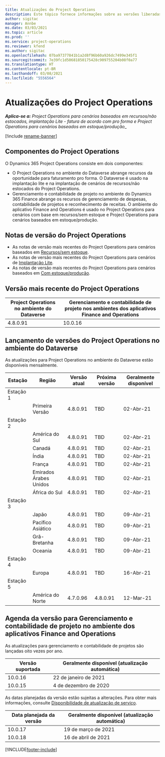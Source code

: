 ```yaml
---
title: Atualizações do Project Operations
description: Este tópico fornece informações sobre as versões liberadas do Dynamics 365 Project Operations.
author: sigitac
manager: Annbe
ms.date: 03/03/2021
ms.topic: article
ms.prod: ''
ms.service: project-operations
ms.reviewer: kfend
ms.author: sigitac
ms.openlocfilehash: 07ba97377841b1a2d8f96b60a926dc7499e345f1
ms.sourcegitcommit: 7e39fc1d50681850175428c909755204b08f0a77
ms.translationtype: HT
ms.contentlocale: pt-BR
ms.lasthandoff: 03/08/2021
ms.locfileid: "5556564"
---
```

# <a name="project-operations-updates"></a>Atualizações do Project Operations

_**Aplica-se a:** Project Operations para cenários baseados em recursos/não estocados, implantação Lite - fatura de acordo com pro forma e Project Operations para cenários baseados em estoque/produção__

[!include [rename-banner](~/includes/cc-data-platform-banner.md)]

## <a name="project-operations-components"></a>Componentes do Project Operations

O Dynamics 365 Project Operations consiste em dois componentes:

- O Project Operations no ambiente do Dataverse abrange recursos da oportunidade para faturamento pro forma. O Dataverse é usado na implantação lite e na implantação de cenários de recursos/não estocados do Project Operations.
- Gerenciamento e contabilidade de projeto no ambiente do Dynamics 365 Finance abrange os recursos de gerenciamento de despesas, contabilidade de projetos e reconhecimento de receitas. O ambiente do aplicativo Finance and Operations é usado no Project Operations para cenários com base em recursos/sem estoque e Project Operations para cenários baseados em estoque/produção.

## <a name="project-operations-release-notes"></a>Notas de versão do Project Operations
- As notas de versão mais recentes do Project Operations para cenários baseados em [Recursos/sem estoque](whats-new-mar-2021-resource-based.md).
- As notas de versão mais recentes do Project Operations para cenários de [Implantação Lite](../pro/whats-new/whats-new-mar-2021-lite.md).
- As notas de versão mais recentes do Project Operations para cenários baseados em [Com estoque/produção](../prod-pma/whats-new/whats-new-jan-2021-stocked.md).

## <a name="project-operations-latest-version"></a>Versão mais recente do Project Operations

| Project Operations no ambiente do Dataverse | Gerenciamento e contabilidade de projeto nos ambientes dos aplicativos Finance and Operations |
| --- | --- |
| 4.8.0.91 | 10.0.16 |

## <a name="release-schedule-for-project-operations-on-dataverse-environment"></a>Lançamento de versões do Project Operations no ambiente do Dataverse

As atualizações para Project Operations no ambiente do Dataverse estão disponíveis mensalmente. 

| Estação   | Região        | Versão atual | Próxima versão | Geralmente disponível |
|-----------|---------------|-----------------|--------------|---------------------|
| Estação 1 |   &nbsp;      |    &nbsp;       | &nbsp;       |      &nbsp;         |
|   &nbsp;  | Primeira Versão |  4.8.0.91       | TBD     | 02-Abr-21           |
| Estação 2 |   &nbsp;      |    &nbsp;       | &nbsp;       |      &nbsp;         |
|   &nbsp;  | América do Sul |  4.8.0.91       | TBD     | 02-Abr-21           |
|    &nbsp; | Canadá        |  4.8.0.91       | TBD     | 02-Abr-21           |
|   &nbsp;  | Índia         |  4.8.0.91       | TBD     | 02-Abr-21           |
|   &nbsp;  | França         |  4.8.0.91       | TBD     | 02-Abr-21           |
|   &nbsp;  | Emirados Árabes Unidos         |  4.8.0.91       | TBD     | 02-Abr-21           |
|   &nbsp;  | África do Sul         |  4.8.0.91       | TBD     | 02-Abr-21           |
| Estação 3  |      &nbsp;   |     &nbsp;      |     &nbsp;   |      &nbsp;         |
|   &nbsp;  | Japão         |  4.8.0.91       | TBD     | 09-Abr-21           |
|   &nbsp;  | Pacífico Asiático  |  4.8.0.91       | TBD     | 09-Abr-21           |
|   &nbsp;  | Grã-Bretanha |  4.8.0.91       | TBD     | 09-Abr-21           |
|   &nbsp;  | Oceania       |  4.8.0.91       | TBD     | 09-Abr-21           |
| Estação 4 |     &nbsp;    |     &nbsp;      |     &nbsp;   |      &nbsp;         |
|   &nbsp;  | Europa        |  4.8.0.91       | TBD     | 16-Abr-21           |
| Estação 5 |     &nbsp;    |     &nbsp;      |     &nbsp;   |      &nbsp;         |
|   &nbsp;  | América do Norte |  4.7.0.96       | 4.8.0.91     | 12-Mar-21           |

## <a name="release-schedule-for-project-management-and-accounting-in-the-finance-and-operations-apps-environment"></a>Agenda da versão para Gerenciamento e contabilidade de projeto no ambiente dos aplicativos Finance and Operations

As atualizações para gerenciamento e contabilidade de projetos são lançadas oito vezes por ano.

| Versão suportada | Geralmente disponível (atualização automática) |
| --- | --- |
| 10.0.16 | 22 de janeiro de 2021 |
| 10.0.15 | 4 de dezembro de 2020 |


As datas planejadas da versão estão sujeitas a alterações. Para obter mais informações, consulte [Disponibilidade de atualização de serviço](https://docs.microsoft.com/dynamics365/fin-ops-core/fin-ops/get-started/public-preview-releases?toc=/dynamics365/finance/toc.json).

| Data planejada da versão | Geralmente disponível (atualização automática) |
| --- | --- |
| 10.0.17 | 19 de março de 2021 |
| 10.0.18 | 16 de abril de 2021 |


[!INCLUDE[footer-include](../includes/footer-banner.md)]
